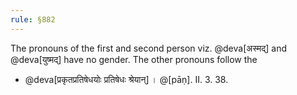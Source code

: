 ```yaml
---
rule: §882
---
```


The pronouns of the first and second person viz. @deva[अस्मद्‌] and @deva[युष्मद्‌] have no gender. The other pronouns follow the

- @deva[प्रकृतप्रतिषेधयोः प्रतिषेधः श्रेयान्‌] । @[pāṇ]. II. 3. 38.